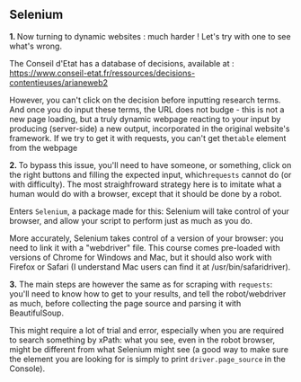 ## Selenium

<b>1. </b>Now turning to dynamic websites : much harder ! Let's try with one to see what's wrong. 

The Conseil d'Etat has a database of decisions, available at : https://www.conseil-etat.fr/ressources/decisions-contentieuses/arianeweb2

However, you can't click on the decision before inputting research terms. And once you do input these terms, the URL 
does not budge - this is not a new page loading, but a truly dynamic webpage reacting to your input by producing 
(server-side) a new output, incorporated in the original website's framework. If we try to get it with requests, you 
can't get the`table` element from the webpage

<b>2. </b>To bypass this issue, you'll need to have someone, or something, click on the right buttons and filling 
the expected input, which`requests` cannot do (or with difficulty). The most straighfroward strategy here is to imitate 
what a human would do with a browser, except that it should be done by a robot.

Enters `Selenium`, a package made for this: Selenium will take control of your browser, and allow 
your script to perform just as much as you do.

More accurately, Selenium takes control of a version of your browser: you need to link it with a "webdriver" file. 
This course comes pre-loaded with versions of Chrome for Windows and Mac, but it should also work with Firefox or 
Safari (I understand Mac users can find it at /usr/bin/safaridriver).

<b>3.</b> The main steps are however the same as for scraping with `requests`: you'll need to know how to get to your 
results, and tell the robot/webdriver as much, before collecting the page source and parsing it with BeautifulSoup.

This might require a lot of trial and error, especially when you are required to search something by xPath: what you 
see, even in the robot browser, might be different from what Selenium might see (a good way to make sure the element 
you are looking for is simply to print `driver.page_source` in the Console).
